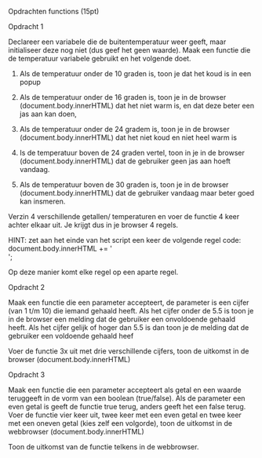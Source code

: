 Opdrachten functions (15pt)

Opdracht 1

Declareer een variabele die de buitentemperatuur weer geeft, maar initialiseer deze nog niet (dus geef het geen waarde). Maak een functie die de temperatuur variabele gebruikt en het volgende doet.

1. Als de temperatuur onder de 10 graden is, toon je dat het koud is in een popup
2. Als de temperatuur onder de 16 graden is, toon je in de browser (document.body.innerHTML) dat het niet warm is, en dat deze beter een jas aan kan doen,

3. Als de temperatuur onder de 24 gradem is, toon je in de browser (document.body.innerHTML) dat het niet koud en niet heel warm is

4. Is de temperatuur boven de 24 graden vertel, toon in je in de browser (document.body.innerHTML) dat de gebruiker geen jas aan hoeft vandaag.

5. Als de temperatuur boven de 30 graden is, toon je in de browser (document.body.innerHTML) dat de gebruiker vandaag maar beter goed kan insmeren.

Verzin 4 verschillende getallen/ temperaturen en voer de functie 4 keer achter elkaar uit. Je krijgt dus in je browser 4 regels.

HINT: zet aan het einde van het script een keer de volgende regel code: document.body.innerHTML += '<br>';

Op deze manier komt elke regel op een aparte regel.

Opdracht 2

Maak een functie die een parameter accepteert, de parameter is een cijfer (van 1 t/m 10) die iemand gehaald heeft. Als het cijfer onder de 5.5 is toon je in de browser een melding dat de gebruiker een onvoldoende gehaald heeft. Als het cijfer gelijk of hoger dan 5.5 is dan toon je de melding dat de gebruiker een voldoende gehaald heef

Voer de functie 3x uit met drie verschillende cijfers, toon de uitkomst in de browser (document.body.innerHTML)

Opdracht 3

Maak een functie die een parameter accepteert als getal en een waarde teruggeeft in de vorm van een boolean (true/false). Als de parameter een even getal is geeft de functie true terug, anders geeft het een false terug. Voer de functie vier keer uit, twee keer met een even getal en twee keer met een oneven getal (kies zelf een volgorde), toon de uitkomst in de webbrowser (document.body.innerHTML)

Toon de uitkomst van de functie telkens in de webbrowser.